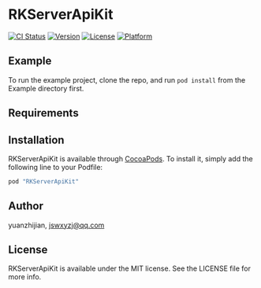 # RKServerApiKit

[![CI Status](http://img.shields.io/travis/yuanzhijian/RKServerApiKit.svg?style=flat)](https://travis-ci.org/yuanzhijian/RKServerApiKit)
[![Version](https://img.shields.io/cocoapods/v/RKServerApiKit.svg?style=flat)](http://cocoapods.org/pods/RKServerApiKit)
[![License](https://img.shields.io/cocoapods/l/RKServerApiKit.svg?style=flat)](http://cocoapods.org/pods/RKServerApiKit)
[![Platform](https://img.shields.io/cocoapods/p/RKServerApiKit.svg?style=flat)](http://cocoapods.org/pods/RKServerApiKit)

## Example

To run the example project, clone the repo, and run `pod install` from the Example directory first.

## Requirements

## Installation

RKServerApiKit is available through [CocoaPods](http://cocoapods.org). To install
it, simply add the following line to your Podfile:

```ruby
pod "RKServerApiKit"
```

## Author

yuanzhijian, jswxyzj@qq.com

## License

RKServerApiKit is available under the MIT license. See the LICENSE file for more info.
